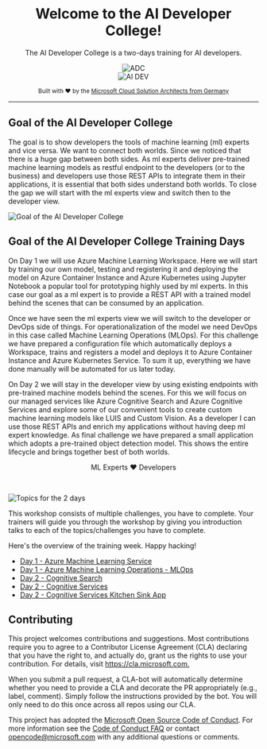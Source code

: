 <div align="center">
  <h1>Welcome to the AI Developer College!</h1>
  <p>The AI Developer College is a two-days training for AI developers.</p>
  
![ADC](./images/ADC_Back.png) <br> ![AI DEV](./images/aidevcollegesmall2.png)

  <p>
    <sub>Built with ❤︎ by the
      <a href="https://github.com/CSA-OCP-GER">Microsoft Cloud Solution Architects from Germany</a>
    </sub>
  </p>

</div>

<hr>

## Goal of the AI Developer College

The goal is to show developers the tools of machine learning (ml) experts and vice versa. We want to connect both worlds. Since we noticed that there is a huge gap between both sides. As ml experts deliver pre-trained machine learning models as restful endpoint to the developers (or to the business) and developers use those REST APIs to integrate them in their applications, it is essential that both sides understand both worlds. To close the gap we will start with the ml experts view and switch then to the developer view.

![Goal of the AI Developer College](./images/Goal.png)

## Goal of the AI Developer College Training Days

On Day 1 we will use Azure Machine Learning Workspace. Here we will start by training our own model, testing and registering it and deploying the model on Azure Container Instance and Azure Kubernetes using Jupyter Notebook a popular tool for prototyping highly used by ml experts. In this case our goal as a ml expert is to provide a REST API with a trained model behind the scenes that can be consumed by an application.

Once we have seen the ml experts view we will switch to the developer or DevOps side of things. For operationalization of the model we need DevOps in this case called Machine Learning Operations (MLOps). For this challenge we have prepared a configuration file which automatically deploys a Workspace, trains and registers a model and deploys it to Azure Container Instance and Azure Kubernetes Service. To sum it up, everything we have done manually will be automated for us later today.

On Day 2 we will stay in the developer view by using existing endpoints with pre-trained machine models behind the scenes. For this we will focus on our managed services like Azure Cognitive Search and Azure Cognitive Services and explore some of our convenient tools to create custom machine learning models like LUIS and Custom Vision. As a developer I can use those REST APIs and enrich my applications without having deep ml expert knowledge.
As final challenge we have prepared a small application which adopts a pre-trained object detection model. This shows the entire lifecycle and brings together best of both worlds.

<div align="center">
  <p> ML Experts ❤︎ Developers</p>
</div>

<br>

![Topics for the 2 days](./images/Topics.png)

This workshop consists of multiple challenges, you have to complete. Your trainers will guide you through the workshop by giving you introduction talks to each of the topics/challenges you have to complete.

Here's the overview of the training week. Happy hacking!

- [Day 1 - Azure Machine Learning Service](day1/AzureMachineLearningService/README.md)
- [Day 1 - Azure Machine Learning Operations - MLOps](day1/MLOps/MLOps.md)
- [Day 2 - Cognitive Search](day2/CognitiveSearch/CognitiveSearch.md)
- [Day 2 - Cognitive Services](day2/CognitiveServices/Challenge/CognitiveServices.md)
- [Day 2 - Cognitive Services Kitchen Sink App](https://github.com/azuredevcollege/cognitive-services-kitchen-sink)

## Contributing

This project welcomes contributions and suggestions. Most contributions require you to agree to a
Contributor License Agreement (CLA) declaring that you have the right to, and actually do, grant us
the rights to use your contribution. For details, visit <https://cla.microsoft.com.>

When you submit a pull request, a CLA-bot will automatically determine whether you need to provide
a CLA and decorate the PR appropriately (e.g., label, comment). Simply follow the instructions
provided by the bot. You will only need to do this once across all repos using our CLA.

This project has adopted the [Microsoft Open Source Code of Conduct](https://opensource.microsoft.com/codeofconduct/).
For more information see the [Code of Conduct FAQ](https://opensource.microsoft.com/codeofconduct/faq/) or
contact [opencode@microsoft.com](mailto:opencode@microsoft.com) with any additional questions or comments.
